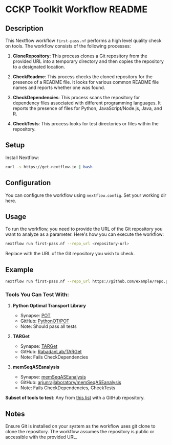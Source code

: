 # CCKP Toolkit Workflow README

## Description

This Nextflow workflow `first-pass.nf` performs a high level quality check on tools. The workflow consists of the following processes:

1. **CloneRepository**: This process clones a Git repository from the provided URL into a temporary directory and then copies the repository to a designated location.

2. **CheckReadme**: This process checks the cloned repository for the presence of a README file. It looks for various common README file names and reports whether one was found.

3. **CheckDependencies**: This process scans the repository for dependency files associated with different programming languages. It reports the presence of files for Python, JavaScript/Node.js, Java, and R.

4. **CheckTests**: This process looks for test directories or files within the repository.

## Setup

Install Nextflow:

```sh
curl -s https://get.nextflow.io | bash
```
## Configuration

You can configure the workflow using `nextflow.config`. Set your working dir here.

## Usage

To run the workflow, you need to provide the URL of the Git repository you want to analyze as a parameter. Here's how you can execute the workflow:

```bash
nextflow run first-pass.nf --repo_url <repository-url>
```

Replace <repository-url> with the URL of the Git repository you wish to check.

## Example
```bash
nextflow run first-pass.nf --repo_url https://github.com/example/repo.git
```
### Tools You Can Test With:

1. **Python Optimal Transport Library**  
   - Synapse: [POT](https://cancercomplexity.synapse.org/Explore/Tools/DetailsPage?toolName=POT)  
   - GitHub: [PythonOT/POT](https://github.com/PythonOT/POT)  
   - Note: Should pass all tests

2. **TARGet**  
   - Synapse: [TARGet](https://cancercomplexity.synapse.org/Explore/Tools/DetailsPage?toolName=TARGet)  
   - GitHub: [RabadanLab/TARGet](https://github.com/RabadanLab/TARGet/tree/master)  
   - Note: Fails CheckDependencies

3. **memSeqASEanalysis**  
   - Synapse: [memSeqASEanalysis](https://cancercomplexity.synapse.org/Explore/Tools/DetailsPage?toolName=memSeqASEanalysis)  
   - GitHub: [arjunrajlaboratory/memSeqASEanalysis](https://github.com/arjunrajlaboratory/memSeqASEanalysis)
   - Note: Fails CheckDependencies, CheckTests

**Subset of tools to test**: Any from [this list](https://cancercomplexity.synapse.org/Explore/Tools) with a GitHub repository.

## Notes
Ensure Git is installed on your system as the workflow uses git clone to clone the repository. The workflow assumes the repository is public or accessible with the provided URL.
